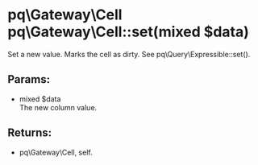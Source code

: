 # pq\Gateway\Cell pq\Gateway\Cell::set(mixed $data)

Set a new value.
Marks the cell as dirty.
See pq\Query\Expressible::set().

## Params:

* mixed $data  
  The new column value.

## Returns:

* pq\Gateway\Cell, self.
